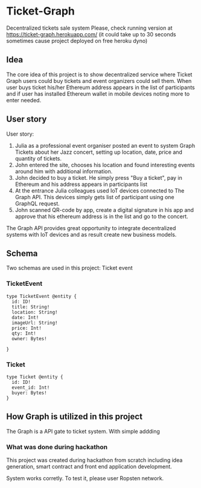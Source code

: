 # Ticket-Graph
Decentralized tickets sale system
Please, check running version at https://ticket-graph.herokuapp.com/ (it could take up to 30 seconds sometimes cause project deployed on free heroku dyno)

## Idea
The core idea of this project is to show decentralized service where Ticket Graph users could buy tickets and event organizers could sell them. When user buys ticket his/her Ethereum address appears in the list of participants and if user has installed Ethereum wallet in mobile devices noting more to enter needed.

## User story

User story: 
1. Julia as a professional event organiser posted an event to system Graph Tickets about her Jazz concert, setting up location, date, price and quantity of tickets. 
2. John entered the site, chooses his location and found interesting events around him with additional information. 
3. John decided to buy a ticket. He simply press "Buy a ticket", pay in Ethereum and his address appears in participants list 
4. At the entrance Julia colleagues used IoT devices connected to The Graph API. This devices simply gets list of participant using one GraphQL request. 
5. John scanned QR-code by app, create a digital signature in his app and approve that his ethereum address is in the list and go to the concert.

The Graph API provides great opportunity to integrate decentralized systems with IoT devices and as result create new business models.

## Schema
Two schemas are used in this project: Ticket event

### TicketEvent

```
type TicketEvent @entity {
  id: ID!
  title: String!
  location: String!
  date: Int!
  imageUrl: String!
  price: Int!
  qty: Int!
  owner: Bytes!
  
}
```
### Ticket
```
type Ticket @entity {
  id: ID!
  event_id: Int!
  buyer: Bytes!
}
```

## How Graph is utilized in this project
The Graph is a API gate to ticket system. With simple addding 

### What was done during hackathon
This project was created during hackathon from scratch including idea generation, smart contract and front end application development.

System works corretly. To test it, please user Ropsten network.



